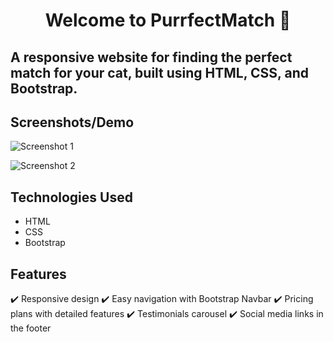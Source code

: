 <h1 align="center">Welcome to PurrfectMatch 🐾</h1>

## A responsive website for finding the perfect match for your cat, built using HTML, CSS, and Bootstrap.

## Screenshots/Demo

![Screenshot 1](https://github.com/user-attachments/assets/b507a839-5f1f-4bc5-954c-4b8b86f625b3)

![Screenshot 2](https://github.com/user-attachments/assets/89fa1fdd-9034-48de-9394-de7acf0b2089)

## Technologies Used

- HTML
- CSS
- Bootstrap

## Features

✔️ Responsive design
✔️ Easy navigation with Bootstrap Navbar
✔️ Pricing plans with detailed features
✔️ Testimonials carousel
✔️ Social media links in the footer

